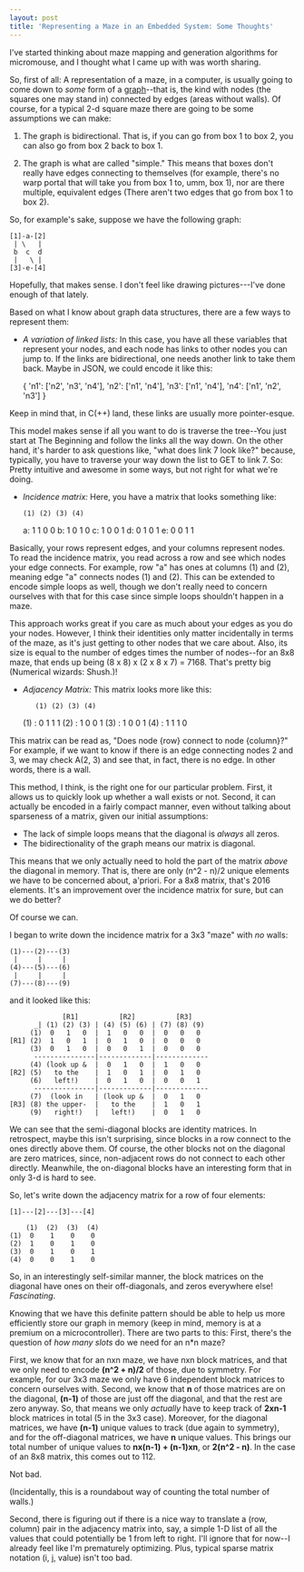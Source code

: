```yaml
---
layout: post
title: 'Representing a Maze in an Embedded System: Some Thoughts'
---
```


I've started thinking about maze mapping and generation algorithms for
micromouse, and I thought what I came up with was worth sharing.

So, first of all: A representation of a maze, in a computer, is usually going to
come down to *some* form of a
[graph](http://en.wikipedia.org/wiki/Micromouse)--that is, the kind with nodes
(the squares one may stand in) connected by edges (areas without walls). Of
course, for a typical 2-d square maze there are going to be some assumptions we
can make:

1. The graph is bidirectional. That is, if you can go from box 1 to box 2, you
can also go from box 2 back to box 1.

2. The graph is what are called "simple." This means that boxes don't really
have edges connecting to themselves (for example, there's no warp portal that
will take you from box 1 to, umm, box 1), nor are there multiple, equivalent
edges (There aren't two edges that go from box 1 to box 2).

So, for example's sake, suppose we have the following graph:

    [1]-a-[2]
     | \   |
     b  c  d
     |   \ |
    [3]-e-[4]

Hopefully, that makes sense. I don't feel like drawing pictures---I've done
enough of that lately.

Based on what I know about graph data structures, there are a few ways to
represent them:

* *A variation of linked lists:* In this case, you have all these variables that
represent your nodes, and each node has links to other nodes you can jump to.
If the links are bidirectional, one needs another link to take them back. Maybe
in JSON, we could encode it like this:

    { 'n1': ['n2', 'n3', 'n4'],
      'n2': ['n1', 'n4'],
      'n3': ['n1', 'n4'],
      'n4': ['n1', 'n2', 'n3'] }

Keep in mind that, in C(++) land, these links are usually more pointer-esque.

This model makes sense if all you want to do is traverse the tree--You just
start at The Beginning and follow the links all the way down.  On the other
hand, it's harder to ask questions like, "what does link 7 look like?" because,
typically, you have to traverse your way down the list to GET to link 7. So:
Pretty intuitive and awesome in some ways, but not right for what we're doing.

* *Incidence matrix:* Here, you have a matrix that looks something like:

      (1) (2) (3) (4)
    a: 1   1   0   0
    b: 1   0   1   0
    c: 1   0   0   1
    d: 0   1   0   1
    e: 0   0   1   1

Basically, your rows represent edges, and your columns represent nodes.  To read
the incidence matrix, you read across a row and see which nodes your edge
connects. For example, row "a" has ones at columns (1) and (2), meaning edge "a"
connects nodes (1) and (2). This can be extended to encode simple loops as well,
though we don't really need to concern ourselves with that for this case since simple
loops shouldn't happen in a maze.

This approach works great if you care as much about your edges as you do your
nodes. However, I think their identities only matter incidentally in terms of
the maze, as it's just getting to other nodes that we care about. Also, its size
is equal to the number of edges times the number of nodes--for an 8x8 maze, that
ends up being (8 x 8) x (2 x 8 x 7) = 7168. That's pretty big (Numerical
wizards: Shush.)!

* *Adjacency Matrix:* This matrix looks more like this:

         (1) (2) (3) (4)
    (1) : 0   1   1   1
    (2) : 1   0   0   1
    (3) : 1   0   0   1
    (4) : 1   1   1   0

This matrix can be read as, "Does node {row} connect to node {column}?" For
example, if we want to know if there is an edge connecting nodes 2 and 3, we
may check A(2, 3) and see that, in fact, there is no edge. In other words, there
is a wall.

This method, I think, is the right one for our particular problem. First, it
allows us to quickly look up whether a wall exists or not. Second, it can
actually be encoded in a fairly compact manner, even without talking about
sparseness of a matrix, given our initial assumptions:

* The lack of simple loops means that the diagonal is *always* all zeros.
* The bidirectionality of the graph means our matrix is diagonal.

This means that we only actually need to hold the part of the matrix *above*
the diagonal in memory. That is, there are only (n^2 - n)/2 unique elements
we have to be concerned about, a'priori.  For a 8x8 matrix, that's 2016
elements. It's an improvement over the incidence matrix for sure, but can we do
better?

Of course we can.

I began to write down the incidence matrix for a 3x3 "maze" with *no* walls:

    (1)---(2)---(3)
     |     |     |
    (4)---(5)---(6)
     |     |     |
    (7)---(8)---(9)

and it looked like this:

                 [R1]          [R2]          [R3]
          _| (1) (2) (3) | (4) (5) (6) | (7) (8) (9)
         (1)  0   1   0  |  1   0   0  |  0   0   0
    [R1] (2)  1   0   1  |  0   1   0  |  0   0   0
         (3)  0   1   0  |  0   0   1  |  0   0   0
          ---------------|-------------|-------------
         (4) (look up &  |  0   1   0  |  1   0   0
    [R2] (5)   to the    |  1   0   1  |  0   1   0
         (6)   left!)    |  0   1   0  |  0   0   1
          ---------------|-------------|-------------
         (7)  (look in   | (look up &  |  0   1   0
    [R3] (8) the upper-  |   to the    |  1   0   1
         (9)   right!)   |   left!)    |  0   1   0

We can see that the semi-diagonal blocks are identity matrices. In retrospect,
maybe this isn't surprising, since blocks in a row connect to the ones directly
above them.  Of course, the other blocks not on the diagonal are zero matrices,
since, non-adjacent rows do not connect to each other directly. Meanwhile, the 
on-diagonal blocks have an interesting form that in only 3-d is hard to see.

So, let's write down the adjacency matrix for a row of four elements:

    [1]---[2]---[3]---[4]

        (1)  (2)  (3)  (4)
    (1)  0    1    0    0
    (2)  1    0    1    0
    (3)  0    1    0    1
    (4)  0    0    1    0

So, in an interestingly self-similar manner, the block matrices on the diagonal
have ones on their off-diagonals, and zeros everywhere else! *Fascinating*.

Knowing that we have this definite pattern should be able to help us more
efficiently store our graph in memory (keep in mind, memory is at a premium on
a microcontroller). There are two parts to this:  First, there's the question
of *how many slots* do we need for an n*n maze?

First, we know that for an nxn maze, we have nxn block matrices, and that we
only need to encode **(n^2 + n)/2** of those, due to symmetry. For example, for our
3x3 maze we only have 6 independent block matrices to concern ourselves with.
Second, we know that **n** of those matrices are on the diagonal, **(n-1)** of those
are just off the diagonal, and that the rest are zero anyway. So, that means
we only *actually* have to keep track of **2xn-1** block matrices in total (5 in the
3x3 case). Moreover, for the diagonal matrices, we have **(n-1)** unique values to
track (due again to symmetry), and for the off-diagonal matrices, we have **n**
unique values. This brings our total number of unique values to
**nx(n-1) + (n-1)xn**, or **2(n^2 - n)**.  In the case of an 8x8 matrix, this
comes out to 112.

Not bad.

(Incidentally, this is a roundabout way of counting the total number of walls.)

Second, there is figuring out if there is a nice way to translate a 
(row, column) pair in the adjacency matrix into, say, a simple 1-D list of all 
the values that could potentially be 1 from left to
right.  I'll ignore that for now--I already feel like I'm prematurely
optimizing. Plus, typical sparse matrix notation (i, j, value) isn't too bad.
